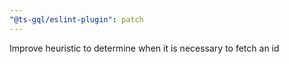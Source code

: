 ```yaml
---
"@ts-gql/eslint-plugin": patch
---
```


Improve heuristic to determine when it is necessary to fetch an id
